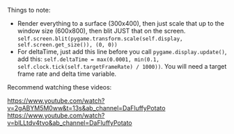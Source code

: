 Things to note:
- Render everything to a surface (300x400), then just scale that up to the window size (600x800), then blit JUST that on the screen. ``self.screen.blit(pygame.transform.scale(self.display, self.screen.get_size()), (0, 0))``
- For deltaTime, just add this line before you call ``pygame.display.update()``, add this: ``self.deltaTime = max(0.0001, min(0.1, self.clock.tick(self.targetFrameRate) / 1000))``. You will need a target frame rate and delta time variable.

Recommend watching these videos:

https://www.youtube.com/watch?v=2gABYM5M0ww&t=13s&ab_channel=DaFluffyPotato
https://www.youtube.com/watch?v=blLLtdv4tvo&ab_channel=DaFluffyPotato
